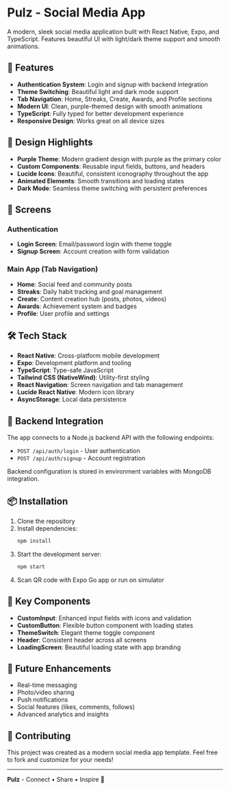 # Pulz - Social Media App

A modern, sleek social media application built with React Native, Expo, and TypeScript. Features beautiful UI with light/dark theme support and smooth animations.

## 🚀 Features

- **Authentication System**: Login and signup with backend integration
- **Theme Switching**: Beautiful light and dark mode support
- **Tab Navigation**: Home, Streaks, Create, Awards, and Profile sections
- **Modern UI**: Clean, purple-themed design with smooth animations
- **TypeScript**: Fully typed for better development experience
- **Responsive Design**: Works great on all device sizes

## 🎨 Design Highlights

- **Purple Theme**: Modern gradient design with purple as the primary color
- **Custom Components**: Reusable input fields, buttons, and headers
- **Lucide Icons**: Beautiful, consistent iconography throughout the app
- **Animated Elements**: Smooth transitions and loading states
- **Dark Mode**: Seamless theme switching with persistent preferences

## 📱 Screens

### Authentication

- **Login Screen**: Email/password login with theme toggle
- **Signup Screen**: Account creation with form validation

### Main App (Tab Navigation)

- **Home**: Social feed and community posts
- **Streaks**: Daily habit tracking and goal management
- **Create**: Content creation hub (posts, photos, videos)
- **Awards**: Achievement system and badges
- **Profile**: User profile and settings

## 🛠 Tech Stack

- **React Native**: Cross-platform mobile development
- **Expo**: Development platform and tooling
- **TypeScript**: Type-safe JavaScript
- **Tailwind CSS (NativeWind)**: Utility-first styling
- **React Navigation**: Screen navigation and tab management
- **Lucide React Native**: Modern icon library
- **AsyncStorage**: Local data persistence

## 🔧 Backend Integration

The app connects to a Node.js backend API with the following endpoints:

- `POST /api/auth/login` - User authentication
- `POST /api/auth/signup` - Account registration

Backend configuration is stored in environment variables with MongoDB integration.

## 📦 Installation

1. Clone the repository
2. Install dependencies:
   ```bash
   npm install
   ```
3. Start the development server:
   ```bash
   npm start
   ```
4. Scan QR code with Expo Go app or run on simulator

## 🌟 Key Components

- **CustomInput**: Enhanced input fields with icons and validation
- **CustomButton**: Flexible button component with loading states
- **ThemeSwitch**: Elegant theme toggle component
- **Header**: Consistent header across all screens
- **LoadingScreen**: Beautiful loading state with app branding

## 🎯 Future Enhancements

- Real-time messaging
- Photo/video sharing
- Push notifications
- Social features (likes, comments, follows)
- Advanced analytics and insights

## 🤝 Contributing

This project was created as a modern social media app template. Feel free to fork and customize for your needs!

---

**Pulz** - Connect • Share • Inspire 💜
